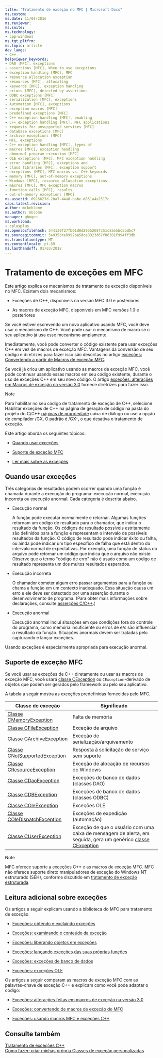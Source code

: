```yaml
---
title: "Tratamento de exceção no MFC | Microsoft Docs"
ms.custom: 
ms.date: 11/04/2016
ms.reviewer: 
ms.suite: 
ms.technology:
- cpp-windows
ms.tgt_pltfrm: 
ms.topic: article
dev_langs:
- C++
helpviewer_keywords:
- DAO [MFC], exceptions
- assertions [MFC], When to use exceptions
- exception handling [MFC], MFC
- resource allocation exception
- resources [MFC], allocating
- keywords [MFC], exception handling
- errors [MFC], detected by assertions
- ODBC exceptions [MFC]
- serialization [MFC], exceptions
- Automation [MFC], exceptions
- exception macros [MFC]
- predefined exceptions [MFC]
- C++ exception handling [MFC], enabling
- C++ exception handling [MFC], MFC applications
- requests for unsupported services [MFC]
- database exceptions [MFC]
- archive exceptions [MFC]
- MFC, exceptions
- C++ exception handling [MFC], types of
- macros [MFC], exception handling
- abnormal program execution [MFC]
- OLE exceptions [MFC], MFC exception handling
- error handling [MFC], exceptions and
- class libraries [MFC], exception support
- exceptions [MFC], MFC macros vs. C++ keywords
- memory [MFC], out-of-memory exceptions
- Windows [MFC], resource allocation exceptions
- macros [MFC], MFC exception macros
- function calls [MFC], results
- out-of-memory exceptions [MFC]
ms.assetid: 0926627d-2ba7-44a6-babe-d851a4a2517c
caps.latest.revision: 
author: mikeblome
ms.author: mblome
manager: ghogen
ms.workload:
- cplusplus
ms.openlocfilehash: 544130f27fb01d0d29652087351c8a5bbc5bd5c7
ms.sourcegitcommit: 54035dce0992ba5dce0323d67f86301f994ff3db
ms.translationtype: MT
ms.contentlocale: pt-BR
ms.lasthandoff: 01/03/2018
---
```

# <a name="exception-handling-in-mfc"></a>Tratamento de exceções em MFC
Este artigo explica os mecanismos de tratamento de exceção disponíveis no MFC. Existem dois mecanismos:  
  
-   Exceções de C++, disponíveis na versão MFC 3.0 e posteriores  
  
-   As macros de exceção MFC, disponíveis em MFC versões 1.0 e posteriores  
  
 Se você estiver escrevendo um novo aplicativo usando MFC, você deve usar o mecanismo de C++. Você pode usar o mecanismo de macro se o seu aplicativo já usa esse mecanismo amplamente.  
  
 Imediatamente, você pode converter o código existente para usar exceções C++ em vez de macros de exceção MFC. Vantagens da conversão de seu código e diretrizes para fazer isso são descritas no artigo [exceções: Convertendo a partir de Macros de exceção MFC](../mfc/exceptions-converting-from-mfc-exception-macros.md).  
  
 Se você já criou um aplicativo usando as macros de exceção MFC, você pode continuar usando essas macros em seu código existente, durante o uso de exceções C++ em seu novo código. O artigo [exceções: alterações em Macros de exceção na versão 3.0](../mfc/exceptions-changes-to-exception-macros-in-version-3-0.md) fornece diretrizes para fazer isso.  
  
> [!NOTE]
>  Para habilitar no seu código de tratamento de exceção de C++, selecione Habilitar exceções de C++ na página de geração de código na pasta do projeto do C/C++ [páginas de propriedade](../ide/property-pages-visual-cpp.md) caixa de diálogo ou use a opção de compilador /GX. O padrão é /GX-, o que desativa o tratamento de exceção.  
  
 Este artigo aborda os seguintes tópicos:  
  
-   [Quando usar exceções](#_core_when_to_use_exceptions)  
  
-   [Suporte de exceção MFC](#_core_mfc_exception_support)  
  
-   [Ler mais sobre as exceções](#_core_further_reading_about_exceptions)  
  
##  <a name="_core_when_to_use_exceptions"></a>Quando usar exceções  
 Três categorias de resultados podem ocorrer quando uma função é chamada durante a execução do programa: execução normal, execução incorreta ou execução anormal. Cada categoria é descrita abaixo.  
  
-   Execução normal  
  
     A função pode executar normalmente e retornar. Algumas funções retornam um código de resultado para o chamador, que indica o resultado da função. Os códigos de resultado possíveis estritamente são definidos para a função e representam o intervalo de possíveis resultados da função. O código de resultado pode indicar êxito ou falha, ou ainda pode indicar um tipo específico de falha que está dentro do intervalo normal de expectativas. Por exemplo, uma função de status do arquivo pode retornar um código que indica que o arquivo não existe. Observe que o termo "código de erro" não é usado como um código de resultado representa um dos muitos resultados esperados.  
  
-   Execução incorreta  
  
     O chamador cometer algum erro passar argumentos para a função ou chama a função em um contexto inadequado. Essa situação causa um erro e ele deve ser detectado por uma asserção durante o desenvolvimento de programa. (Para obter mais informações sobre declarações, consulte [asserções C/C++](/visualstudio/debugger/c-cpp-assertions).)  
  
-   Execução anormal  
  
     Execução anormal inclui situações em que condições fora do controle do programa, como memória insuficiente ou erros de e/s são influenciar o resultado da função. Situações anormais devem ser tratadas pelo capturando e lançar exceções.  
  
 Usando exceções é especialmente apropriada para execução anormal.  
  
##  <a name="_core_mfc_exception_support"></a>Suporte de exceção MFC  
 Se você usar as exceções de C++ diretamente ou usar as macros de exceção MFC, você usará [classe CException](../mfc/reference/cexception-class.md) ou `CException`-derivado de objetos que podem ser gerados pelo framework ou pelo seu aplicativo.  
  
 A tabela a seguir mostra as exceções predefinidas fornecidas pelo MFC.  
  
|Classe de exceção|Significado|  
|---------------------|-------------|  
|[Classe CMemoryException](../mfc/reference/cmemoryexception-class.md)|Falta de memória|  
|[Classe CFileException](../mfc/reference/cfileexception-class.md)|Exceção de arquivo|  
|[Classe CArchiveException](../mfc/reference/carchiveexception-class.md)|Exceção de serialização/arquivamento|  
|[Classe CNotSupportedException](../mfc/reference/cnotsupportedexception-class.md)|Resposta à solicitação de serviço sem suporte|  
|[Classe CResourceException](../mfc/reference/cresourceexception-class.md)|Exceção de alocação de recursos do Windows|  
|[Classe CDaoException](../mfc/reference/cdaoexception-class.md)|Exceções de banco de dados (classes DAO)|  
|[Classe CDBException](../mfc/reference/cdbexception-class.md)|Exceções de banco de dados (classes ODBC)|  
|[Classe COleException](../mfc/reference/coleexception-class.md)|Exceções OLE|  
|[Classe COleDispatchException](../mfc/reference/coledispatchexception-class.md)|Exceções de expedição (automação)|  
|[Classe CUserException](../mfc/reference/cuserexception-class.md)|Exceção de que o usuário com uma caixa de mensagem de alerta, em seguida, gera um genérico [classe CException](../mfc/reference/cexception-class.md)|  
  
> [!NOTE]
>  MFC oferece suporte a exceções C++ e as macros de exceção MFC. MFC não oferece suporte direto manipuladores de exceção do Windows NT estruturado (SEH), conforme discutido em [tratamento de exceção estruturada](http://msdn.microsoft.com/library/windows/desktop/ms680657).  
  
##  <a name="_core_further_reading_about_exceptions"></a>Leitura adicional sobre exceções  
 Os artigos a seguir explicam usando a biblioteca do MFC para tratamento de exceção:  
  
-   [Exceções: obtendo e excluindo exceções](../mfc/exceptions-catching-and-deleting-exceptions.md)  
  
-   [Exceções: examinando o conteúdo da exceção](../mfc/exceptions-examining-exception-contents.md)  
  
-   [Exceções: liberando objetos em exceções](../mfc/exceptions-freeing-objects-in-exceptions.md)  
  
-   [Exceções: lançando exceções das suas próprias funções](../mfc/exceptions-throwing-exceptions-from-your-own-functions.md)  
  
-   [Exceções: exceções de banco de dados](../mfc/exceptions-database-exceptions.md)  
  
-   [Exceções: exceções OLE](../mfc/exceptions-ole-exceptions.md)  
  
 Os artigos a seguir comparam as macros de exceção MFC com as palavras-chave de exceção C++ e explicam como você pode adaptar o código:  
  
-   [Exceções: alterações feitas em macros de exceção na versão 3.0](../mfc/exceptions-changes-to-exception-macros-in-version-3-0.md)  
  
-   [Exceções: convertendo de macros de exceção do MFC](../mfc/exceptions-converting-from-mfc-exception-macros.md)  
  
-   [Exceções: usando macros MFC e exceções C++](../mfc/exceptions-using-mfc-macros-and-cpp-exceptions.md)  
  
## <a name="see-also"></a>Consulte também  
 [Tratamento de exceções C++](../cpp/cpp-exception-handling.md)   
 [Como fazer: criar minhas própria Classes de exceção personalizadas](http://go.microsoft.com/fwlink/p/?linkid=128045)

